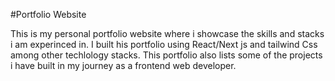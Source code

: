 #Portfolio Website

This is my personal portfolio website where i showcase the skills and stacks i am experinced in. I built his portfolio using React/Next js and tailwind Css among other techlology stacks. 
This portfolio also lists some of the projects i have built in my journey as a frontend web developer.
